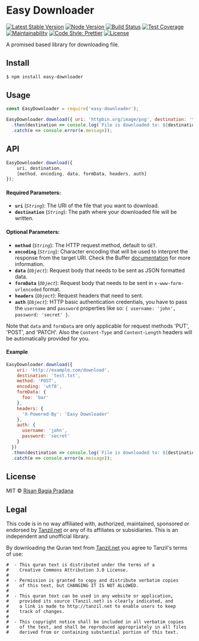 # Easy Downloader

[![Latest Stable Version](https://img.shields.io/npm/v/easy-downloader.svg)](https://www.npmjs.com/package/easy-downloader)
[![Node Version](https://img.shields.io/node/v/easy-downloader.svg)](https://www.npmjs.com/package/easy-downloader)
[![Build Status](https://travis-ci.org/risan/easy-downloader.svg?branch=master)](https://travis-ci.org/risan/easy-downloader)
[![Test Coverage](https://api.codeclimate.com/v1/badges/216528b54c5d591441b8/test_coverage)](https://codeclimate.com/github/risan/easy-downloader/test_coverage)
[![Maintainability](https://api.codeclimate.com/v1/badges/216528b54c5d591441b8/maintainability)](https://codeclimate.com/github/risan/easy-downloader/maintainability)
[![Code Style: Prettier](https://img.shields.io/badge/code_style-prettier-ff69b4.svg)](https://github.com/risan/easy-downloader)
[![License](https://img.shields.io/npm/l/easy-downloader.svg)](https://www.npmjs.com/package/easy-downloader)

A promised based library for downloading file.

## Install

```bash
$ npm install easy-downloader
```

## Usage

```js
const EasyDownloader = require('easy-downloader');

EasyDownloader.download({ uri: 'httpbin.org/image/png', destination: 'test.png' })
  .then(destination => console.log(`File is downloaded to: ${destination}`))
  .catch(e => console.error(e.message));
```

## API

```js
EasyDownloader.download({
    uri, destination,
    [method, encoding, data, formData, headers, auth]
});
```

#### Required Parameters:
- **`uri`** (*`String`*): The URI of the file that you want to download.
- **`destination`** (*`String`*): The path where your downloaded file will be written.

#### Optional Parameters:
- **`method`** (*`String`*): The HTTP request method, default to `GET`.
- **`encoding`** (*`String`*): Character encoding that will be used to interpret the response from the target URI. Check the Buffer [documentation](https://nodejs.org/api/buffer.html#buffer_buffers_and_character_encodings) for more information.
- **`data`** (*`Object`*): Request body that needs to be sent as JSON formatted data.
- **`formData`** (*`Object`*): Request body that needs to be sent in `x-www-form-urlencoded` format.
- **`headers`** (*`Object`*): Request headers that need to sent.
- **`auth`** (*`Object`*): HTTP basic authentication credentials, you have to pass the `username` and `password` properties like so: `{ username: 'john', password: 'secret' }`.

Note that `data` and `formData` are only applicable for request methods 'PUT', 'POST', and 'PATCH'. Also the `Content-Type` and `Content-Length` headers will be automatically provided for you.

#### Example

```js
EasyDownloader.download({
    uri: 'http://example.com/download',
    destination: 'test.txt',
    method: 'POST',
    encoding: 'utf8',
    formData: {
      foo: 'bar'
    },
    headers: {
      'X-Powered-By': 'Easy Downloader'
    },
    auth: {
      username: 'john',
      password: 'secret'
    }
  })
  .then(destination => console.log(`File is downloaded to: ${destination}`))
  .catch(e => console.error(e.message));
```

## License

MIT © [Risan Bagja Pradana](https://risan.io)

## Legal

This code is in no way affiliated with, authorized, maintained, sponsored or endorsed by [Tanzil.net](http://tanzil.net) or any of its affiliates or subsidiaries. This is an independent and unofficial library.

By downloading the Quran text from [Tanzil.net](http://tanzil.net) you agree to Tanzil's terms of use:

```
#  - This quran text is distributed under the terms of a
#    Creative Commons Attribution 3.0 License.
#
#  - Permission is granted to copy and distribute verbatim copies
#    of this text, but CHANGING IT IS NOT ALLOWED.
#
#  - This quran text can be used in any website or application,
#    provided its source (Tanzil.net) is clearly indicated, and
#    a link is made to http://tanzil.net to enable users to keep
#    track of changes.
#
#  - This copyright notice shall be included in all verbatim copies
#    of the text, and shall be reproduced appropriately in all files
#    derived from or containing substantial portion of this text.
```
